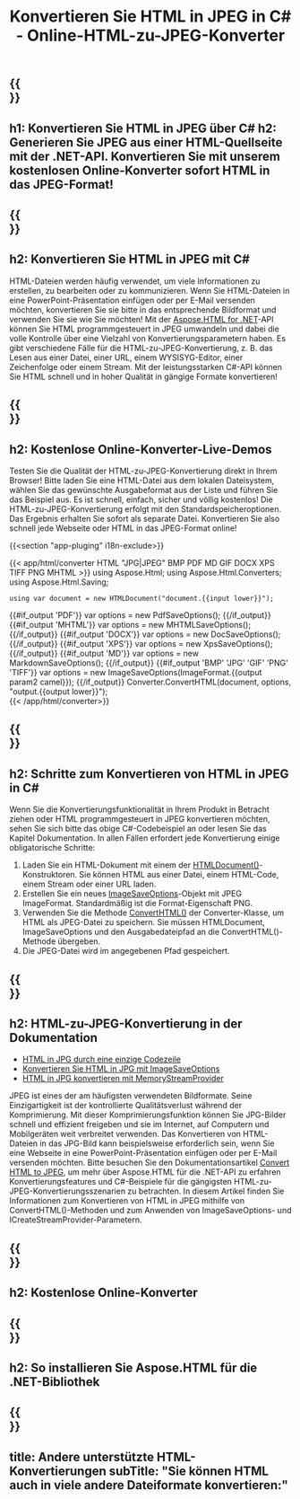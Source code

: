 ﻿---
translation: true
template: /templates/_template-conversion-child.md
title: Konvertieren Sie HTML in JPEG in C# - Online-HTML-zu-JPEG-Konverter
description: Konvertieren Sie HTML in C# in JPEG. Verwenden Sie einfach die Konverter-API innerhalb von ASP.NET oder einer beliebigen .NET-Anwendung. Probieren Sie kostenlos den Online-HTML-zu-JPEG-Konverter aus!
url: /net/conversion/html-to-jpeg/
family: html
platformtag: net
feature: conversion
informat: HTML
outformat: JPEG
otherformats: PDF DOCX XPS GIF PNG TIFF BMP XHTML MHTML MD
---

{{<section banner>}}
---
h1: Konvertieren Sie HTML in JPEG über C#
h2: Generieren Sie JPEG aus einer HTML-Quellseite mit der .NET-API. Konvertieren Sie mit unserem kostenlosen Online-Konverter sofort HTML in das JPEG-Format!
---

{{<section overview>}}
---
h2: Konvertieren Sie HTML in JPEG mit C#
---

HTML-Dateien werden häufig verwendet, um viele Informationen zu erstellen, zu bearbeiten oder zu kommunizieren. Wenn Sie HTML-Dateien in eine PowerPoint-Präsentation einfügen oder per E-Mail versenden möchten, konvertieren Sie sie bitte in das entsprechende Bildformat und verwenden Sie sie wie Sie möchten! Mit der [Aspose.HTML for .NET](https://products.aspose.com/html/net/)-API können Sie HTML programmgesteuert in JPEG umwandeln und dabei die volle Kontrolle über eine Vielzahl von Konvertierungsparametern haben. Es gibt verschiedene Fälle für die HTML-zu-JPEG-Konvertierung, z. B. das Lesen aus einer Datei, einer URL, einem WYSISYG-Editor, einer Zeichenfolge oder einem Stream. Mit der leistungsstarken C#-API können Sie HTML schnell und in hoher Qualität in gängige Formate konvertieren!

{{<section demos>}}
---
h2: Kostenlose Online-Konverter-Live-Demos
---

Testen Sie die Qualität der HTML-zu-JPEG-Konvertierung direkt in Ihrem Browser! Bitte laden Sie eine HTML-Datei aus dem lokalen Dateisystem, wählen Sie das gewünschte Ausgabeformat aus der Liste und führen Sie das Beispiel aus. Es ist schnell, einfach, sicher und völlig kostenlos! Die HTML-zu-JPEG-Konvertierung erfolgt mit den Standardspeicheroptionen. Das Ergebnis erhalten Sie sofort als separate Datei. Konvertieren Sie also schnell jede Webseite oder HTML in das JPEG-Format online!

{{<section "app-pluging" i18n-exclude>}}

{{< app/html/converter HTML "JPG|JPEG" BMP PDF MD  GIF DOCX XPS TIFF PNG MHTML >}}
using Aspose.Html;
using Aspose.Html.Converters;
using Aspose.Html.Saving;

    using var document = new HTMLDocument("document.{{input lower}}");
{{#if_output 'PDF'}}
    var options = new PdfSaveOptions();
{{/if_output}}
{{#if_output 'MHTML'}}
    var options = new MHTMLSaveOptions();
{{/if_output}}
{{#if_output 'DOCX'}}
    var options = new DocSaveOptions();
{{/if_output}}
{{#if_output 'XPS'}}
    var options = new XpsSaveOptions();
{{/if_output}}
{{#if_output 'MD'}}
    var options = new MarkdownSaveOptions();
{{/if_output}}
{{#if_output 'BMP' 'JPG' 'GIF' 'PNG' 'TIFF'}}
    var options = new ImageSaveOptions(ImageFormat.{{output param2 camel}});
{{/if_output}}
    Converter.ConvertHTML(document, options, "output.{{output lower}}");   
{{< /app/html/converter>}} 


{{<section steps>}}
---
h2: Schritte zum Konvertieren von HTML in JPEG in C#
---

Wenn Sie die Konvertierungsfunktionalität in Ihrem Produkt in Betracht ziehen oder HTML programmgesteuert in JPEG konvertieren möchten, sehen Sie sich bitte das obige C#-Codebeispiel an oder lesen Sie das Kapitel Dokumentation. In allen Fällen erfordert jede Konvertierung einige obligatorische Schritte:
1. Laden Sie ein HTML-Dokument mit einem der [HTMLDocument()](https://apireference.aspose.com/html/net/aspose.html/htmldocument)-Konstruktoren. Sie können HTML aus einer Datei, einem HTML-Code, einem Stream oder einer URL laden.
1. Erstellen Sie ein neues [ImageSaveOptions](https://apireference.aspose.com/html/net/aspose.html.saving/imagesaveoptions)-Objekt mit JPEG ImageFormat. Standardmäßig ist die Format-Eigenschaft PNG.
1. Verwenden Sie die Methode [ConvertHTML()](https://apireference.aspose.com/html/net/aspose.html.converters/converter/converthtml/) der Converter-Klasse, um HTML als JPEG-Datei zu speichern. Sie müssen HTMLDocument, ImageSaveOptions und den Ausgabedateipfad an die ConvertHTML()-Methode übergeben.
1. Die JPEG-Datei wird im angegebenen Pfad gespeichert.




{{<section documentation>}}
---
h2: HTML-zu-JPEG-Konvertierung in der Dokumentation
---

  - <a href="https://docs.aspose.com/html/net/converting-between-formats/html-to-jpg/#html-to-jpg-durch-eine-einzelne-codezeile " target="_blank">HTML in JPG durch eine einzige Codezeile</a>
  - <a href="https://docs.aspose.com/html/net/converting-between-formats/html-to-jpg/#convert-html-to-jpg-using-imagesaveoptions" target="_blank" >Konvertieren Sie HTML in JPG mit ImageSaveOptions</a>
   - <a href="https://docs.aspose.com/html/net/converting-between-formats/html-to-jpg/#output-stream-providers" target="_blank">HTML in JPG konvertieren mit MemoryStreamProvider</a>

JPEG ist eines der am häufigsten verwendeten Bildformate. Seine Einzigartigkeit ist der kontrollierte Qualitätsverlust während der Komprimierung. Mit dieser Komprimierungsfunktion können Sie JPG-Bilder schnell und effizient freigeben und sie im Internet, auf Computern und Mobilgeräten weit verbreitet verwenden. Das Konvertieren von HTML-Dateien in das JPG-Bild kann beispielsweise erforderlich sein, wenn Sie eine Webseite in eine PowerPoint-Präsentation einfügen oder per E-Mail versenden möchten. Bitte besuchen Sie den Dokumentationsartikel [Convert HTML to JPEG](https://docs.aspose.com/html/net/converting-between-formats/html-to-jpeg/), um mehr über Aspose.HTML für die .NET-API zu erfahren Konvertierungsfeatures und C#-Beispiele für die gängigsten HTML-zu-JPEG-Konvertierungsszenarien zu betrachten. In diesem Artikel finden Sie Informationen zum Konvertieren von HTML in JPEG mithilfe von ConvertHTML()-Methoden und zum Anwenden von ImageSaveOptions- und ICreateStreamProvider-Parametern.

{{<section online-converters>}}
---
h2: Kostenlose Online-Konverter
---

{{<section get-started>}}
---
h2: So installieren Sie Aspose.HTML für die .NET-Bibliothek
---

{{<section other-conversions>}}
---
title: Andere unterstützte HTML-Konvertierungen
subTitle: "Sie können HTML auch in viele andere Dateiformate konvertieren:"
---